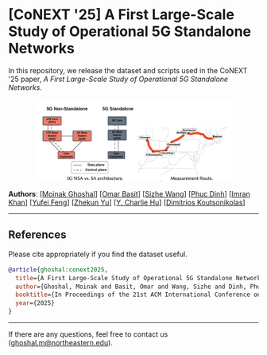 # [CoNEXT '25] A First Large-Scale Study of Operational 5G Standalone Networks

In this repository, we release the dataset and scripts used in the CoNEXT '25
paper, *A First Large-Scale Study of Operational 5G Standalone Networks*.

<p align="center">
<img src="sa_route_arch.png" width="400"/>
</p>

**Authors**:
[[Moinak Ghoshal](https://sites.google.com/view/moinak-ghoshal/home)] 
[[Omar Basit](https://scholar.google.com/citations?user=O8YhcToAAAAJ&hl=en)] 
[[Sizhe Wang](https://sizhewang.cn)]
[[Phuc Dinh](https://scholar.google.com/citations?user=87M0_7EAAAAJ&hl=en)]
[[Imran Khan](https://imranbuet63.github.io)]
[[Yufei Feng](https://www.linkedin.com/in/yufei-feng-7b268820b)]
[[Zhekun Yu](https://www.linkedin.com/in/zhekun-yu-444a962a8/)]
[[Y. Charlie Hu](https://engineering.purdue.edu/~ychu/)]
[[Dimitrios Koutsonikolas](https://ece.northeastern.edu/fac-ece/dkoutsonikolas/)]

---
## References

Please cite appropriately if you find the dataset useful.

```bibtex
@article{ghoshal:conext2025,
  title={A First Large-Scale Study of Operational 5G Standalone Networks},
  author={Ghoshal, Moinak and Basit, Omar and Wang, Sizhe and Dinh, Phuc and Khan, Imran and Feng, Yufei and Yu, Zhekun and Hu, Y Charlie and Koutsonikolas, Dimitrios},
  booktitle={In Proceedings of the 21st ACM International Conference on Emerging Networking EXperiments and Technologies},
  year={2025}
}
```

---

If there are any questions, feel free to contact us  
([ghoshal.m@northeastern.edu](mailto:ghoshal.m@northeastern.edu)).
